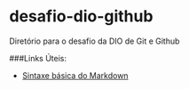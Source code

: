 # desafio-dio-github
Diretório para o desafio da DIO de Git e Github

###Links Úteis:

- [Sintaxe básica do Markdown](https://markdown.net.br/sintaxe-basica/)

